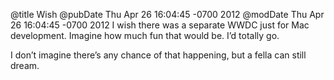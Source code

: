 @title Wish
@pubDate Thu Apr 26 16:04:45 -0700 2012
@modDate Thu Apr 26 16:04:45 -0700 2012
I wish there was a separate WWDC just for Mac development. Imagine how much fun that would be. I’d totally go.

I don’t imagine there’s any chance of that happening, but a fella can still dream.
